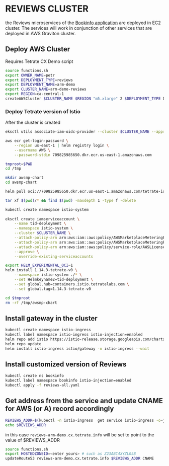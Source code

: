 # REVIEWS CLUSTER

the Reviews microservices of the [Bookinfo application](https://istio.io/latest/docs/examples/bookinfo/) are deployed in EC2 cluster. The services will work in conjunction of other services that are deployed in AWS Graviton cluster.

## Deploy AWS Cluster

Requires Tetrate CX Demo script

```bash
source functions.sh 
export OWNER_NAME=petr
export DEPLOYMENT_TYPE=reviews
export DEPLOYMENT_NAME=arm-demo
export CLUSTER_NAME=arm-demo-reviews
export REGION=ca-central-1
createAWSCluster $CLUSTER_NAME $REGION "m5.xlarge" 2 $DEPLOYMENT_TYPE DEPLOYMENT_NAME
```

### Deploy Tetrate version of Istio

After the cluster is created

```bash
eksctl utils associate-iam-oidc-provider --cluster $CLUSTER_NAME --approve --region $REGION

aws ecr get-login-password \
    --region us-east-1 | helm registry login \
    --username AWS \
    --password-stdin 709825985650.dkr.ecr.us-east-1.amazonaws.com

tmproot=$PWD
cd /tmp

mkdir awsmp-chart 
cd awsmp-chart

helm pull oci://709825985650.dkr.ecr.us-east-1.amazonaws.com/tetrate-io/tid --version 1.14.3

tar xf $(pwd)/* && find $(pwd) -maxdepth 1 -type f -delete

kubectl create namespace istio-system
            
eksctl create iamserviceaccount \
    --name tid-deployment \
    --namespace istio-system \
    --cluster $CLUSTER_NAME \
    --attach-policy-arn arn:aws:iam::aws:policy/AWSMarketplaceMeteringFullAccess \
    --attach-policy-arn arn:aws:iam::aws:policy/AWSMarketplaceMeteringRegisterUsage \
    --attach-policy-arn arn:aws:iam::aws:policy/service-role/AWSLicenseManagerConsumptionPolicy \
    --approve \
    --override-existing-serviceaccounts

export HELM_EXPERIMENTAL_OCI=1
helm install 1.14.3-tetrate-v0 \
    --namespace istio-system ./* \
    --set Helmkeyname2=tid-deployment \
    --set global.hub=containers.istio.tetratelabs.com \
    --set global.tag=1.14.3-tetrate-v0 

cd $tmproot
rm -rf /tmp/awsmp-chart
```

## Install gateway in the cluster

```bash
kubectl create namespace istio-ingress
kubectl label namespace istio-ingress istio-injection=enabled
helm repo add istio https://istio-release.storage.googleapis.com/charts
helm repo update
helm install istio-ingress istio/gateway -n istio-ingress --wait
```

## Install customized version of Reviews

```bash
kubectl create ns bookinfo 
kubectl label namespace bookinfo istio-injection=enabled
kubectl apply -f reviews-all.yaml
```

## Get address from the service and update CNAME for AWS (or A) record accordingly

```bash
REVIEWS_ADDR=$(kubectl -n istio-ingress  get service istio-ingress -o=jsonpath="{.status.loadBalancer.ingress[0]['hostname','ip']}")
echo $REVIEWS_ADDR
```

in this case `reviews-arm-demo.cx.tetrate.info` will be set to point to the value of $REVIEWS_ADDR

```bash
source functions.sh 
export HOSTEDZONEID=<enter yours> # such as Z23ABC4XYZL05B
updateRoute53 reviews-arm-demo.cx.tetrate.info $REVIEWS_ADDR CNAME
```
